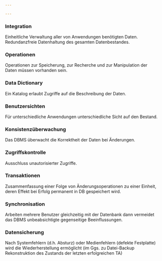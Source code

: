 ```yaml
---

---
```


### Integration 
Einheitliche Verwaltung aller von Anwendungen benötigten Daten. Redundanzfreie Datenhaltung des gesamten Datenbestandes.

### Operationen 
Operationen zur Speicherung, zur Recherche und zur Manipulation der Daten müssen vorhanden sein.

### Data Dictionary 
Ein Katalog erlaubt Zugriffe auf die Beschreibung der Daten.

### Benutzersichten 
Für unterschiedliche Anwendungen unterschiedliche Sicht auf den Bestand.

### Konsistenzüberwachung 
Das DBMS überwacht die Korrektheit der Daten bei Änderungen.

### Zugriffskontrolle
Ausschluss unautorisierter Zugriffe.

### Transaktionen 
Zusammenfassung einer Folge von Änderungsoperationen zu einer Einheit, deren Effekt bei Erfolg permanent in DB gespeichert wird.

### Synchronisation 
Arbeiten mehrere Benutzer gleichzeitig mit der Datenbank dann vermeidet das DBMS unbeabsichtigte gegenseitige Beeinflussungen.

### Datensicherung 
Nach Systemfehlern (d.h. Absturz) oder Medienfehlern (defekte Festplatte) wird die Wiederherstellung ermöglicht (im Ggs. zu Datei-Backup Rekonstruktion des Zustands der letzten erfolgreichen TA)